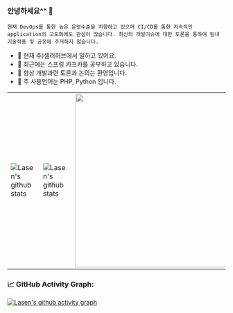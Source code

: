 ### 안녕하세요^^ 👋

`
현재 DevOps를 통한 높은 운영수준을 지향하고 있으며
CI/CD를 통한 지속적인 application의 고도화에도 관심이 많습니다. 최신의 개발이슈에 대한 토론을 통하여 팀내 기술적용 및 공유에 주저하지 않습니다.
`
- 🔭 현재 주)셀러허브에서 일하고 있어요.
- 🌱 최근에는 스프링 카프카를 공부하고 있습니다.
- 👯 항상 개발과련 토론과 논의는 환영입니다.
- 🤖 주 사용언어는 PHP, Python 입니다.


<!--
**jhjjang/jhjjang** is a ✨ _special_ ✨ repository because its `README.md` (this file) appears on your GitHub profile.

Here are some ideas to get you started:

- 🔭 I’m currently working on ...
- 🌱 I’m currently learning ...
- 👯 I’m looking to collaborate on ...
- 🤔 I’m looking for help with ...
- 💬 Ask me about ...
- 📫 How to reach me: ...
- 😄 Pronouns: ...
- ⚡ Fun fact: ...
-->

||||
|---|---|---|
|![Lasen's github stats](https://github-readme-stats.vercel.app/api?username=jhjjang&show_icons=true&theme=radical&include_all_commits=true)|![Lasen's github stats](https://github-readme-stats.vercel.app/api/top-langs/?username=jhjjang&theme=radical&layout=compact)|<img src="https://github-readme-streak-stats.herokuapp.com/?user=jhjjang" width="400px"></img>|




### 📈 GitHub Activity Graph:

[![Lasen's github activity graph](https://github-readme-activity-graph.cyclic.app/graph?username=jhjjang&theme=github-compact)](https://github.com/xkas01/github-readme-activity-graph)



